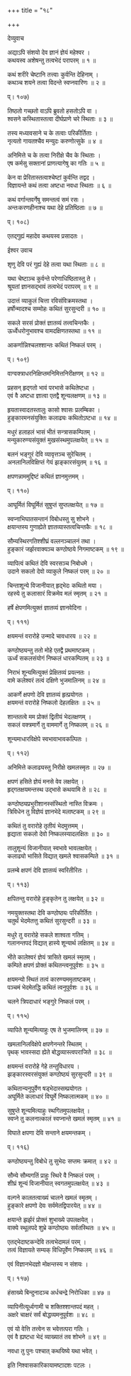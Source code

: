 +++
title = "१८"

+++
  
  
देव्युवाच   
  
  
अद्याऽपि संशयो देव ज्ञानं ज्ञेयं महेश्वर ।  
कथयस्व अशेषन्तु तत्वभेदं परापरम् ॥ १ ॥  
  
कथं शरीरे चेष्टानि तत्त्वाः कुर्वन्ति देहिनाम् ।  
कथञ्च शयने तत्वा विदन्ते स्वप्नवारिणः ॥ २ ॥  
  
प्। १०७)  
  
तिष्ठतो गच्छतो वाऽपि ब्रुवतो हसतोऽपि वा ।  
श्वसने कस्थितास्तत्वा दीर्घप्राणे चरे स्थिताः ॥ ३ ॥  
  
तस्य मध्यावसाने च के तत्वाः परिकीर्तिताः ।  
नृत्यतो गायतश्चैव मन्युदः करुणोत्सुके ॥ ४ ॥  
  
अनिमित्ते च के तत्वा निरीक्षे चैव के स्थिताः ।  
एष कर्मसु सक्तानां प्राणत्यागेषु का गतिः ॥ ५ ॥  
  
केन वा प्रेरितास्तत्वाश्चेष्टां कुर्वन्ति तद्वद ।  
विज्ञायन्ते कथं तत्वा अष्टधा नवधा स्थिताः ॥ ६ ॥  
  
कथं वर्गान्तवर्गेषु समन्तत्वं समं रसः ।  
अन्तःकरणहीनाश्च यथा देहे प्रतिष्ठिताः ॥ ७ ॥  
  
प्। १०८)  
  
एतद्गुह्यं महादेव कथयस्व प्रसादतः ।  
  
  
ईश्वर उवाच   
  
  
शृणु देवि परं गुह्यं देहे तत्वा यथा स्थिताः ॥ ८ ॥  
  
यथा चेष्टाञ्च कुर्वन्ते परेणाधिष्ठितास्तु ते ।  
श्रूयतां ज्ञानसद्भावं तत्वभेदं परापरम् ॥ ९ ॥  
  
उदात्तं व्याकुलं चित्ता रविसंविक्रमस्तथा ।  
हर्षोन्मादश्च सम्मोहः कथितं सुरसुन्दरी ॥ १० ॥  
  
सकले सरसं प्रोक्तं ज्ञातव्यं तत्त्वचिन्तकैः ।  
ऊर्ध्वेधरोनुभावश्च वामदक्षिणतस्तथा ॥ ११ ॥  
  
आकर्णान्निश्चलश्शान्तः कथितं निष्कलं परम् ।  
  
प्। १०९)  
  
वाग्वक्त्राधरनिक्षिप्तमनिमित्तनिरीक्षणम् ॥ १२ ॥  
  
प्रहसन् हृद्गतो भावं परभासे कथितेष्टधा ।  
एवं वै अष्टधा ज्ञात्वा एतद्वै शून्यलक्षणम् ॥ १३ ॥  
  
हृयतास्वादतस्तालुः कासो श्वासः प्रलम्बिका ।  
हुङ्कारमनसंयुक्तिः कलाढ्यः कथितोऽष्टधा ॥ १४ ॥  
  
मधुरं हलाहलं भासं भीतं सन्त्रासकम्पितम् ।  
मन्युकारुण्यसंयुक्तं मुखसंस्थमुपलक्षयेत् ॥ १५ ॥  
  
बलनं भङ्गुरं देवि व्यावृत्तञ्च सुरेचितम् ।  
अनलानिलविक्षिप्तं गेयं झङ्कारसंयुतम् ॥ १६ ॥  
  
क्षपणन्नाममुद्दिष्टं कथितं ज्ञानमुत्तमम् ।  
  
प्। ११०)  
  
आघूर्मितं विघूर्मितं सुषुप्तं सुप्तलक्षयेत् ॥ १७ ॥  
  
स्वप्नाभिघातसन्तानं विबोधस्तु सु शोभने ।  
क्षयान्तस्य गुणाह्येते ज्ञातव्यास्तत्वचिन्तकैः ॥ १८ ॥  
  
सौम्यस्थिरगतिश्शीघ्रं वल्लनञ्चालनं तथा ।  
हुङ्कारं जर्झरवाक्यञ्च कण्ठोष्ठये निगमाष्टकम् ॥ १९ ॥  
  
व्यापित्वं कथितं देवि स्वरसञ्च निबोधमे ।  
उदाने सकलो देवो व्याकुले निष्कलं परम् ॥ २० ॥  
  
चिन्ताशून्ये विजानीयात् हृद्भेदः कथितो मया ।  
रहस्ये तु कलासारं विक्रमेव मलं स्मृतम् ॥ २१ ॥  
  
हर्षे क्षेपणमित्युक्तं ज्ञातव्यं ज्ञानवेदिना ।  
  
प्। १११)  
  
क्षयमन्तं वरारोहे उन्मादे चावधारय ॥ २२ ॥  
  
कण्ठोष्ठ्यन्तु ततो मोहे एतद्वै प्रथमाष्टकम् ।  
ऊर्ध्वं सकलसंयोगं निष्कलं धारकम्पितम् ॥ २३ ॥  
  
निराभं शून्यमित्युक्तं प्रेक्षितव्यं प्रयत्नतः ।  
वामे कलेश्वरं तत्वं दक्षिणे भुजमालिनम् ॥ २४ ॥  
  
आकर्णे क्षपणो देवि ज्ञातव्यं हृत्प्रयोगतः ।  
क्षयमन्तं वरारोहे निष्कलो देहलक्षितः ॥ २५ ॥  
  
शान्ततत्वे मम प्रोक्तं द्वितीयं भेदलक्षणम् ।  
सकलं वक्त्रमार्गे तु वाममार्गे तु निष्कलम् ॥ २६ ॥  
  
शून्यमाधारविक्षेपे स्वभावाभावकल्पितः ।  
  
प्। ११२)  
  
अनिमित्ते कलाढ्यस्तु निरीक्षे खमलस्मृतः ॥ २७ ॥  
  
क्षपणं हसिते ज्ञेयं मनसे वेव लक्षयेत् ।  
हृद्गतक्षयमन्तस्थ उद्भासे कथयामि ते ॥ २८ ॥  
  
कण्ठोष्ठ्यप्रभुरीशानस्संस्थितो नास्ति विक्रमः ।  
त्रिविधेन तु विज्ञेयं ज्ञानभेदे मलाष्टकम् ॥ २९ ॥  
  
कथितं तु वरारोहे तृतीयं भेदमुत्तमम् ।  
हृद्याता सकलो देवो निष्कलस्यादलक्षितः ॥ ३० ॥  
  
तालुशून्यं विजानीयात् स्वभावे भावलक्षयेत् ।  
कलाढ्यो भासिते विद्यात् खमले श्वासकम्पिते ॥ ३१ ॥  
  
प्रलम्बे क्षपणं देवि ज्ञातव्यं स्वरितीरितः ।  
  
प्। ११३)  
  
क्षपितन्तु वरारोहे हुङ्कृतेन तु लक्षयेत् ॥ ३२ ॥  
  
नमयुक्तस्तथा देवि कण्ठोष्ठ्यः परिकीर्तितः ।  
चतुर्थं भेदमेतत्तु कथितं सुरसुन्दरी ॥ ३३ ॥  
  
मधुरे तु वरारोहे सकले शाश्वता गतिम् ।  
गलानन्तपदं विद्यात् हास्ये शून्यार्थ लक्षितम् ॥ ३४ ॥  
  
भीते कालेश्वरं ज्ञेयं त्रासिते खमलं स्मृतम् ।  
कम्पिते क्षपणं प्रोक्तं कथितन्त्वनुपूर्वशः ॥ ३५ ॥  
  
क्षयमन्यो स्थितं तत्वं कारुण्यममृताष्टकम् ।  
पञ्चमं भेदमेतद्धि कथितं त्वनुपूर्वशः ॥ ३६ ॥  
  
चलने त्रिपदाधारं भङ्गुरे निष्कलं परम् ।  
  
प्। ११५)  
  
व्यापिते शून्यमित्याहुः एष ते भुजमालिनम् ॥ ३७ ॥  
  
खमलानिलविक्षेपे क्षपणेनन्तरे स्थितम् ।  
पृथक् भावस्सदा ह्येते बोद्धव्यास्त्वपराजिते ॥ ३८ ॥  
  
क्षयमन्तं वरारोहे गेहे तन्तुविधारय ।  
झङ्कारस्वरसंयुक्तं कण्ठोष्ठ्यं सुरसुन्दरी ॥ ३९ ॥  
  
कथितान्यनुपूर्वेण षड्भेदास्सम्प्रयोगतः ।  
अघूर्मिते कलाधारं विघूर्मे निष्कलात्मकम् ॥ ४० ॥  
  
सुषुप्ते शून्यमित्याहुः स्थगितमुपलक्षयेत् ।  
स्वप्ने तु कलनात्कालं स्वप्नान्ते खमलं स्मृतम् ॥ ४१ ॥  
  
विघाते क्षपणा देवि सन्ताने क्षयमन्तकम् ।  
  
प्। ११६)  
  
कण्ठोष्ठ्यन्तु विबोधे तु सुभेदः सप्तमः क्रमात् ॥ ४२ ॥  
  
सौम्ये सौम्यगतिं प्राहुः स्थिरे वै निष्कलं परम् ।  
शीघ्रं शून्यं विजानीयात् स्वगतमुपलक्षयेत् ॥ ४३ ॥  
  
वल्गने कालतत्वाख्यं चालने खमलं स्मृतम् ।  
हुङ्कारे क्षपणो देवः सर्वमेतद्विपारयेत् ॥ ४४ ॥  
  
क्षयान्ते झर्झरं प्रोक्तं शुभाख्ये उपलक्षयेत् ।  
वाक्ये स्थूलपदे शुभ्रे कण्ठोष्ठ्यः सर्वतस्थितः ॥ ४५ ॥  
  
एतद्भेदाष्टकन्देवि तत्वभेदामलं परम् ।  
तत्वं विज्ञायते सम्यक् विधिपूर्वेण निष्कलम् ॥ ४६ ॥  
  
एवं विज्ञानभेदज्ञो मोक्षन्तस्य न संशयः ।  
  
प्। ११७)  
  
हंसाख्ये बिन्दुनादञ्च अर्धचन्द्रे निरोधिका ॥ ४७ ॥  
  
व्यापिनीत्यूर्ध्वगामी च शक्तिश्शान्तपदं महत् ।  
अक्षरे चाक्षरं सर्वं बोद्धव्यमनुपूर्वशः ॥ ४८ ॥  
  
एवं यो वेत्ति तत्त्वेन स भवेत्तत्परा गतिः ।  
एवं वै ह्यष्टधा भेदं व्याख्यातं तव शोभने ॥ ४९ ॥  
  
नवधा तु पुनः पश्चात् कथयिष्ये यथा भवेत् ।  
  
  
इति निश्वासकारिकायामष्टादशः पटलः ।  
